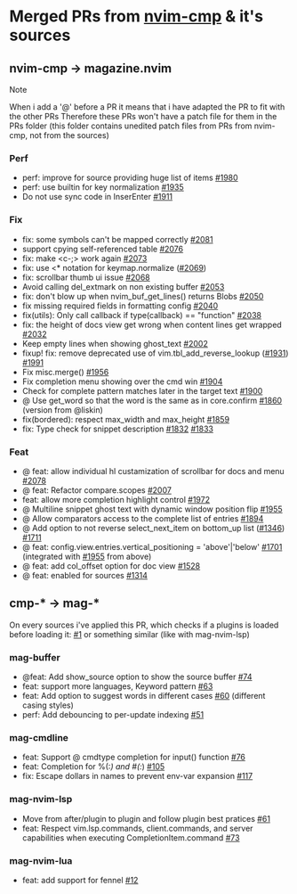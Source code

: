 # Merged PRs from [nvim-cmp](https://github.com/hrsh7th/nvim-cmp) & it's sources

## nvim-cmp -> magazine.nvim

> [!NOTE]
> When i add a '@' before a PR it means that i have adapted the PR to fit with the other PRs
> Therefore these PRs won't have a patch file for them in the PRs folder (this folder contains unedited patch files from PRs from nvim-cmp, not from the sources)

### Perf

- perf: improve for source providing huge list of items [#1980](https://github.com/hrsh7th/nvim-cmp/pull/1980)
- perf: use builtin for key normalization [#1935](https://github.com/hrsh7th/nvim-cmp/pull/1935)
- Do not use sync code in InserEnter [#1911](https://github.com/hrsh7th/nvim-cmp/pull/1911)

### Fix

- fix: some symbols can't be mapped correctly [#2081](https://github.com/hrsh7th/nvim-cmp/pull/2081)
- support cpying self-referenced table [#2076](https://github.com/hrsh7th/nvim-cmp/pull/2076)
- fix: make <c-;> work again [#2073](https://github.com/hrsh7th/nvim-cmp/pull/2073)
- fix: use \<\* notation for keymap.normalize ([#2069](https://github.com/hrsh7th/nvim-cmp/pull/2069))
- fix: scrollbar thumb ui issue [#2068](https://github.com/hrsh7th/nvim-cmp/pull/2068)
- Avoid calling del_extmark on non existing buffer [#2053](https://github.com/hrsh7th/nvim-cmp/pull/2053)
- fix: don't blow up when nvim_buf_get_lines() returns Blobs [#2050](https://github.com/hrsh7th/nvim-cmp/pull/2050)
- fix missing required fields in formatting config [#2040](https://github.com/hrsh7th/nvim-cmp/pull/2040)
- fix(utils): Only call callback if type(callback) == "function" [#2038](https://github.com/hrsh7th/nvim-cmp/pull/2038)
- fix: the height of docs view get wrong when content lines get wrapped [#2032](https://github.com/hrsh7th/nvim-cmp/pull/2032)
- Keep empty lines when showing ghost_text [#2002](https://github.com/hrsh7th/nvim-cmp/pull/2002)
- fixup! fix: remove deprecated use of vim.tbl_add_reverse_lookup ([#1931](https://github.com/hrsh7th/nvim-cmp/pull/1931)) [#1991](https://github.com/hrsh7th/nvim-cmp/pull/1991)
- Fix misc.merge() [#1956](https://github.com/hrsh7th/nvim-cmp/pull/1956)
- Fix completion menu showing over the cmd win [#1904](https://github.com/hrsh7th/nvim-cmp/pull/1904)
- Check for complete pattern matches later in the target text [#1900](https://github.com/hrsh7th/nvim-cmp/pull/1900)
- @ Use get_word so that the word is the same as in core.confirm [#1860](https://github.com/hrsh7th/nvim-cmp/pull/1860) (version from @liskin)
- fix(bordered): respect max_width and max_height [#1859](https://github.com/hrsh7th/nvim-cmp/pull/1859)
- fix: Type check for snippet description [#1832](https://github.com/hrsh7th/nvim-cmp/pull/1832) [#1833](https://github.com/hrsh7th/nvim-cmp/pull/1833)

### Feat

- @ feat: allow individual hl custamization of scrollbar for docs and menu [#2078](https://github.com/hrsh7th/nvim-cmp/pull/2007)
- @ feat: Refactor compare.scopes [#2007](https://github.com/hrsh7th/nvim-cmp/pull/2007)
- feat: allow more completion highlight control [#1972](https://github.com/hrsh7th/nvim-cmp/pull/1972)
- @ Multiline snippet ghost text with dynamic window position flip [#1955](https://github.com/hrsh7th/nvim-cmp/pull/1955)
- @ Allow comparators access to the complete list of entries [#1894](https://github.com/hrsh7th/nvim-cmp/pull/1894)
- @ Add option to not reverse select_next_item on bottom_up list ([#1346](https://github.com/hrsh7th/nvim-cmp/pull/1346)) [#1711](https://github.com/hrsh7th/nvim-cmp/pull/1711)
- @ feat: config.view.entries.vertical_positioning = 'above'|'below' [#1701](https://github.com/hrsh7th/nvim-cmp/pull/1701) (integrated with [#1955](https://github.com/hrsh7th/nvim-cmp/pull/1955) from above)
- @ feat: add col_offset option for doc view [#1528](https://github.com/hrsh7th/nvim-cmp/pull/1528)
- @ feat: enabled for sources [#1314](https://github.com/hrsh7th/nvim-cmp/pull/1314)

## cmp-* -> mag-*

On every sources i've applied this PR, which checks if a plugins is loaded before loading it: [#1](https://github.com/iguanacucumber/mag-buffer/pull/1) or something similar (like with mag-nvim-lsp)

### mag-buffer

- @feat: Add show_source option to show the source buffer [#74](https://github.com/hrsh7th/cmp-buffer/pull/74)
- feat: support more languages, Keyword pattern [#63](https://github.com/hrsh7th/cmp-buffer/pull/63)
- feat: Add option to suggest words in different cases [#60](https://github.com/hrsh7th/cmp-buffer/pull/60) (different casing styles)
- perf: Add debouncing to per-update indexing [#51](https://github.com/hrsh7th/cmp-buffer/pull/51)

### mag-cmdline

- feat: Support @ cmdtype completion for input() function [#76](https://github.com/hrsh7th/cmp-cmdline/pull/76)
- feat: Completion for %(:*) and #(:*) [#105](https://github.com/hrsh7th/cmp-cmdline/pull/105)
- fix: Escape dollars in names to prevent env-var expansion [#117](https://github.com/hrsh7th/cmp-cmdline/pull/117)

### mag-nvim-lsp

- Move from after/plugin to plugin and follow plugin best pratices [#61](https://github.com/hrsh7th/cmp-nvim-lsp/pull/61)
- feat: Respect vim.lsp.commands, client.commands, and server capabilities when executing CompletionItem.command [#73](https://github.com/hrsh7th/cmp-nvim-lsp/pull/73)

### mag-nvim-lua

- feat: add support for fennel [#12](https://github.com/hrsh7th/cmp-nvim-lua/pull/12)
